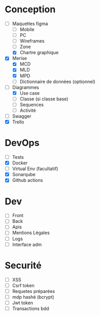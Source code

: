 # Conception

- [ ] Maquettes figma
  - [ ] Mobile
  - [ ] PC
  - [ ] Wireframes
  - [ ] Zone
  - [x] Chartre graphique
- [x] Merise
  - [x] MCD
  - [x] MLD
  - [x] MPD
  - [ ] Dictionnaire de données (optionnel)
- [ ] Diagrammes
  - [x] Use case
  - [ ] Classe (si classe base)
  - [ ] Sequences
  - [ ] Activité
- [ ] Swagger
- [x] Trello

# DevOps

- [ ] Tests
- [x] Docker
- [ ] Virtual Env (facultatif)
- [x] Sonarqube
- [x] Github actions

# Dev

- [ ] Front
- [ ] Back
- [ ] Apis
- [ ] Mentions Légales
- [ ] Logs
- [ ] Interface adm

# Securité

- [ ] XSS
- [ ] Csrf token
- [ ] Requetes préparées
- [ ] mdp hashé (bcrypt)
- [ ] Jwt token
- [ ] Transactions bdd
